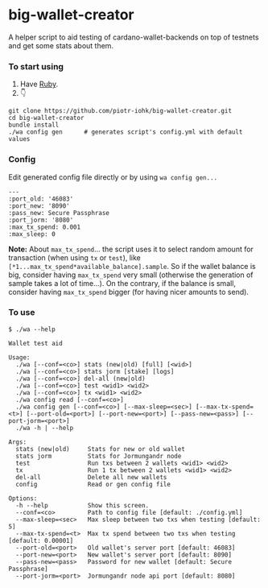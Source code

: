 # big-wallet-creator

A helper script to aid testing of cardano-wallet-backends on top of testnets and get some stats about them.

### To start using
1. Have [Ruby](https://www.ruby-lang.org/en/downloads/).
2. :point_down:
```
git clone https://github.com/piotr-iohk/big-wallet-creator.git
cd big-wallet-creator
bundle install
./wa config gen      # generates script's config.yml with default values
```

### Config
Edit generated config file directly or by using `wa config gen...`
```
---
:port_old: '46083'
:port_new: '8090'
:pass_new: Secure Passphrase
:port_jorm: '8080'
:max_tx_spend: 0.001
:max_sleep: 0
```
**Note:** About `max_tx_spend`... the script uses it to select random amount for transaction (when using `tx` or `test`), like `[*1...max_tx_spend*available_balance].sample`. So if the wallet balance is big, consider having `max_tx_spend` very small (otherwise the generation of sample takes a lot of time...). On the contrary, if the balance is small, consider having `max_tx_spend` bigger (for having nicer amounts to send).

### To use

```
$ ./wa --help

Wallet test aid

Usage:
  ./wa [--conf=<co>] stats (new|old) [full] [<wid>]
  ./wa [--conf=<co>] stats jorm [stake] [logs]
  ./wa [--conf=<co>] del-all (new|old)
  ./wa [--conf=<co>] test <wid1> <wid2> 
  ./wa [--conf=<co>] tx <wid1> <wid2> 
  ./wa config read [--conf=<co>]
  ./wa config gen [--conf=<co>] [--max-sleep=<sec>] [--max-tx-spend=<t>] [--port-old=<port>] [--port-new=<port>] [--pass-new=<pass>] [--port-jorm=<port>] 
  ./wa -h | --help

Args:
  stats (new|old)     Stats for new or old wallet
  stats jorm          Stats for Jormungandr node
  test                Run txs between 2 wallets <wid1> <wid2>
  tx                  Run 1 tx between 2 wallets <wid1> <wid2>
  del-all             Delete all new wallets
  config              Read or gen config file
  
Options:
  -h --help           Show this screen. 
  --conf=<co>         Path to config file [default: ./config.yml]
  --max-sleep=<sec>   Max sleep between two txs when testing [default: 5]
  --max-tx-spend=<t>  Max tx spend between two txs when testing [default: 0.00001]
  --port-old=<port>   Old wallet's server port [default: 46083]
  --port-new=<port>   New wallet's server port [default: 8090]
  --pass-new=<pass>   Password for new wallet [default: Secure Passphrase]
  --port-jorm=<port>  Jormungandr node api port [default: 8080]

  ```
